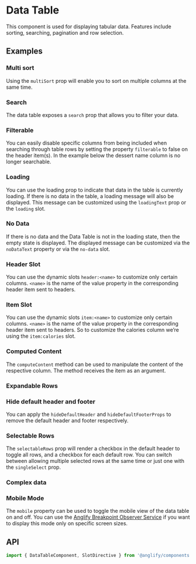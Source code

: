 # Data Table

<app-references
issues="https://github.com/valentingavran/anglify/labels/component%3A%20Data%20Table"
material-design="https://material.io/components/data-tables"
bundle-size="https://bundlephobia.com/package/@anglify/components@latest"
w3c="https://www.w3.org/WAI/ARIA/apg/patterns/table/"/>

This component is used for displaying tabular data. Features include sorting, searching, pagination and row selection.

## Examples

### Multi sort

Using the `multiSort` prop will enable you to sort on multiple columns at the same time.
<app-code-example component="data-table" example="multi-sort"></app-code-example>

### Search

The data table exposes a `search` prop that allows you to filter your data.
<app-code-example component="data-table" example="search"></app-code-example>

### Filterable

You can easily disable specific columns from being included when searching through table rows by setting the property
`filterable` to false on the header item(s). In the example below the dessert name column is no longer searchable.
<app-code-example component="data-table" example="filterable"></app-code-example>

### Loading

You can use the loading prop to indicate that data in the table is currently loading. If there is no data in the table, a loading message will also be displayed. This message can be customized using the `loadingText` prop or the `loading` slot.

<app-code-example component="data-table" example="loading"></app-code-example>

### No Data

If there is no data and the Data Table is not in the loading state, then the empty state is displayed. The displayed message can be customized via the `noDataText` property or via the `no-data` slot.
<app-code-example component="data-table" example="no-data"></app-code-example>

### Header Slot

You can use the dynamic slots `header:<name>` to customize only certain columns. `<name>` is the name of
the value property in the corresponding header item sent to headers.
<app-code-example component="data-table" example="header-slot"></app-code-example>

### Item Slot

You can use the dynamic slots `item:<name>` to customize only certain columns. `<name>` is the name of
the value property in the corresponding header item sent to headers. So to customize the calories column we’re using the
`item:calories` slot.
<app-code-example component="data-table" example="item-slot"></app-code-example>

### Computed Content

The `computeContent` method can be used to manipulate the content of the respective column. The method receives the item as an argument.
<app-code-example component="data-table" example="computed-content"></app-code-example>

### Expandable Rows

<app-code-example component="data-table" example="expandable-rows"></app-code-example>

### Hide default header and footer

You can apply the `hideDefaultHeader` and `hideDefaultFooterProps` to remove the default header and footer
respectively.
<app-code-example component="data-table" example="hide-default-header-and-footer"></app-code-example>

### Selectable Rows

The `selectableRows` prop will render a checkbox in the default header to toggle all rows, and a checkbox for each default row.
You can switch between allowing multiple selected rows at the same time or just one with the `singleSelect` prop.
<app-code-example component="data-table" example="selectable-rows"></app-code-example>

### Complex data

<app-code-example component="data-table" example="complex-data"></app-code-example>

### Mobile Mode

The `mobile` property can be used to toggle the mobile view of the data table on and off. You can use the [Anglify Breakpoint Observer Service](/features/breakpoints) if you want to display this mode only on specific screen sizes.

<app-code-example component="data-table" example="mobile-mode"></app-code-example>

## API

```typescript
import { DataTableComponent, SlotDirective } from '@anglify/components';
```

<app-inputs-table components="DataTableComponent" interfaces="DataTableHeader"></app-inputs-table>

<app-styling-table component="data-table"></app-styling-table>
